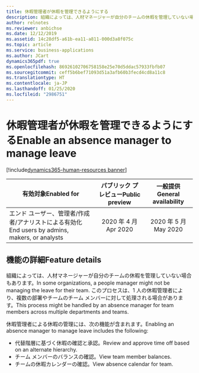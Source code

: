 ```yaml
---
title: 休暇管理者が休暇を管理できるようにする
description: 組織によっては、人材マネージャーが自分のチームの休暇を管理していない場合もあります。 このプロセスは、1 人の休暇管理者により、複数の部署やチームのチーム メンバーに対して処理される場合があります。
author: relnotes
ms.reviewer: anbichse
ms.date: 12/12/2019
ms.assetid: 14c28df5-a61b-ea11-a811-000d3a8f075c
ms.topic: article
ms.service: business-applications
ms.author: JCart
dynamics365pdf: true
ms.openlocfilehash: 86926102706758158e25e70d5ddac57933fbfb07
ms.sourcegitcommit: ceff5b6bef71093d51a3afb60b3fecd4cd8a11c8
ms.translationtype: HT
ms.contentlocale: ja-JP
ms.lasthandoff: 01/25/2020
ms.locfileid: "2986751"
---
```

# <a name="enable-an-absence-manager-to-manage-leave"></a><span data-ttu-id="e7840-104">休暇管理者が休暇を管理できるようにする</span><span class="sxs-lookup"><span data-stu-id="e7840-104">Enable an absence manager to manage leave</span></span>
[!include[dynamics365-human-resources banner](../includes/dynamics365-human-resources.md)]

| <span data-ttu-id="e7840-105">有効対象</span><span class="sxs-lookup"><span data-stu-id="e7840-105">Enabled for</span></span>    |  <span data-ttu-id="e7840-106">パブリック プレビュー</span><span class="sxs-lookup"><span data-stu-id="e7840-106">Public preview</span></span> | <span data-ttu-id="e7840-107">一般提供</span><span class="sxs-lookup"><span data-stu-id="e7840-107">General availability</span></span> | 
| ---------- | :----------: |:----------: |
|<span data-ttu-id="e7840-108">エンド ユーザー、管理者/作成者/アナリストによる有効化</span><span class="sxs-lookup"><span data-stu-id="e7840-108">End users by admins, makers, or analysts</span></span>|<span data-ttu-id="e7840-109">2020 年 4 月</span><span class="sxs-lookup"><span data-stu-id="e7840-109">Apr 2020</span></span>| <span data-ttu-id="e7840-110">2020 年 5 月</span><span class="sxs-lookup"><span data-stu-id="e7840-110">May 2020</span></span>|






## <a name="feature-details"></a><span data-ttu-id="e7840-111">機能の詳細</span><span class="sxs-lookup"><span data-stu-id="e7840-111">Feature details</span></span>
<!--feature detail start -->
<span data-ttu-id="e7840-112">組織によっては、人材マネージャーが自分のチームの休暇を管理していない場合もあります。</span><span class="sxs-lookup"><span data-stu-id="e7840-112">In some organizations, a people manager might not be managing the leave for their team.</span></span> <span data-ttu-id="e7840-113">このプロセスは、1 人の休暇管理者により、複数の部署やチームのチーム メンバーに対して処理される場合があります。</span><span class="sxs-lookup"><span data-stu-id="e7840-113">This process might be handled by an absence manager for team members across multiple departments and teams.</span></span> 

<span data-ttu-id="e7840-114">休暇管理者による休暇の管理には、次の機能が含まれます。</span><span class="sxs-lookup"><span data-stu-id="e7840-114">Enabling an absence manager to manage leave includes the following:</span></span>  

- <span data-ttu-id="e7840-115">代替階層に基づく休暇の確認と承認。</span><span class="sxs-lookup"><span data-stu-id="e7840-115">Review and approve time off based on an alternate hierarchy.</span></span>
- <span data-ttu-id="e7840-116">チーム メンバーのバランスの確認。</span><span class="sxs-lookup"><span data-stu-id="e7840-116">View team member balances.</span></span>
- <span data-ttu-id="e7840-117">チームの休暇カレンダーの確認。</span><span class="sxs-lookup"><span data-stu-id="e7840-117">View absence calendar for team.</span></span>


<!--feature detail end -->









